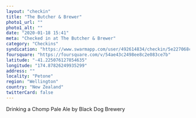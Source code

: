 ```yaml
---
layout: "checkin"
title: "The Butcher & Brewer"
photo1_url: ""
photo1_alt: ""
date: "2020-01-18 15:41"
meta: "Checked in at The Butcher & Brewer"
category: "Checkins"
syndication: "https://www.swarmapp.com/user/492614834/checkin/5e227068c2ad0e0008f978b1"
foursquare: "https://foursquare.com/v/54ae43c2498ee8c2e083ce7b"
latitude: "-41.225076127854635"
longitude: "174.87826249935299"
address: ""
locality: "Petone"
region: "Wellington"
country: "New Zealand"
twitterCard: false
---
```

Drinking a Chomp Pale Ale by Black Dog Brewery
